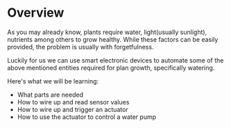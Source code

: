 Overview
========

As you may already know, plants require water, light(usually sunlight), nutrients among others to grow healthy. While these factors can be easily provided, the problem is usually with forgetfulness.

Luckily for us we can use smart electronic devices to automate some of the above mentioned entities required for plan growth, specifically watering.

Here's what we will be learning:
- What parts are needed
- How to wire up and read sensor values
- How to wire up and trigger an actuator
- How to use the actuator to control a water pump